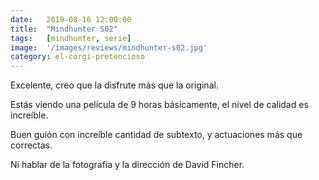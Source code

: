 ```yaml
---
date:   2019-08-16 12:00:00
title:  "Mindhunter S02"
tags:   [mindhunter, serie]
image:  '/images/reviews/mindhunter-s02.jpg'
category: el-corgi-pretencioso
---
```

Excelente, creo que la disfrute más que la original.

Estás viendo una película de 9 horas básicamente, el nivel de calidad es increíble.

Buen guión con increíble cantidad de subtexto, y actuaciones más que correctas.

Ni hablar de la fotografía y la dirección de David Fincher.
